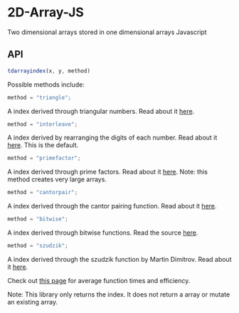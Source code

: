 # 2D-Array-JS
Two dimensional arrays stored in one dimensional arrays Javascript

## API

```javascript
tdarrayindex(x, y, method)
```
Possible methods include:

```javascript
method = "triangle";
```

A index derived through triangular numbers. Read about it [here](https://en.wikipedia.org/wiki/Hilbert%27s_paradox_of_the_Grand_Hotel#Triangular_number_method).

```javascript
method = "interleave";
```

A index derived by rearranging the digits of each number. Read about it [here](https://en.wikipedia.org/wiki/Hilbert%27s_paradox_of_the_Grand_Hotel#Interleaving_method). This is the default.


```javascript
method = "primefactor";
```

A index derived through prime factors. Read about it [here](https://en.wikipedia.org/wiki/Hilbert%27s_paradox_of_the_Grand_Hotel#Prime_factorization_method). Note: this method creates very large arrays.

```javascript
method = "cantorpair";
```

A index derived through the cantor pairing function. Read about it [here](https://en.wikipedia.org/wiki/Pairing_function).

```javascript
method = "bitwise";
```

A index derived through bitwise functions. Read the source [here](https://gist.github.com/KenanSulayman/7720542).

```javascript
method = "szudzik";
```

A index derived through the szudzik function by Martin Dimitrov. Read about it [here](https://codepen.io/sachmata/post/elegant-pairing).

Check out [this page](https://thegreatrambler.github.io/2D-Array-JS/demo.html) for average function times and efficiency.

Note: This library only returns the index. It does not return a array or mutate an existing array.

